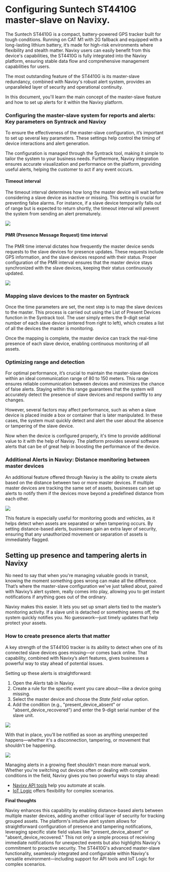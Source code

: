 # Configuring Suntech ST4410G master-slave on Navixy.

The Suntech ST4410G is a compact, battery-powered GPS tracker built for tough conditions. Running on CAT M1 with 2G fallback and equipped with a long-lasting lithium battery, it’s made for high-risk environments where flexibility and stealth matter. Navixy users can easily benefit from this device's capabilities, the ST4410G is fully integrated into the Navixy platform, ensuring stable data flow and comprehensive management capabilities for users.

The most outstanding feature of the ST4410G is its master-slave redundancy, combined with Navixy's robust alert system, provides an unparalleled layer of security and operational continuity.

In this document, you'll learn the main concept of the master-slave feature and how to set up alerts for it within the Navixy platform.

### Configuring the master-slave system for reports and alerts: Key parameters on Syntrack and Navixy

To ensure the effectiveness of the master-slave configuration, it’s important to set up several key parameters. These settings help control the timing of device interactions and alert generation.

The configuration is managed through the Syntrack tool, making it simple to tailor the system to your business needs. Furthermore, Navixy integration ensures accurate visualization and performance on the platform, providing useful alerts, helping the customer to act if any event occurs.

#### Timeout interval

The timeout interval determines how long the master device will wait before considering a slave device as inactive or missing. This setting is crucial for preventing false alarms. For instance, if a slave device temporarily falls out of range but is expected to return shortly, the timeout interval will prevent the system from sending an alert prematurely.

![](https://lh7-rt.googleusercontent.com/docsz/AD_4nXfk8fVlzJ8KomhVMibxxDpfeMEYTvTp4SjlAMkFqKObHv9MMhffyRwJ6gjyGO3Z0m6k9NaJH9bcBPrLpPY4DZ94mVSlpmUT9zirSkqL1MHqwYfRVLS6TKv3r1qPSglmA8KVZwor?key=tadSe0dC1rnchCyfbf2IlA)

#### PMR (Presence Message Request) time interval

The PMR time interval dictates how frequently the master device sends requests to the slave devices for presence updates. These requests include GPS information, and the slave devices respond with their status. Proper configuration of the PMR interval ensures that the master device stays synchronized with the slave devices, keeping their status continuously updated.

![](https://lh7-rt.googleusercontent.com/docsz/AD_4nXetTC-gNFDNmZRuRzpgtsHppGOeoSewzwCFD1D7EoCpgLoyfuACm5yin7kbTgfeyAPDwGPZ3IzEmR9lyu6O7GbDXiyDi-cmUSpc2TL93BWc3PkBwRzfkraoOaljtytfXl3p6aDW?key=tadSe0dC1rnchCyfbf2IlA)

### Mapping slave devices to the master on Syntrack

Once the time parameters are set, the next step is to map the slave devices to the master. This process is carried out using the List of Present Devices function in the Syntrack tool. The user simply enters the 9-digit serial number of each slave device (entered from right to left), which creates a list of all the devices the master is monitoring.

Once the mapping is complete, the master device can track the real-time presence of each slave device, enabling continuous monitoring of all assets.

### Optimizing range and detection

For optimal performance, it’s crucial to maintain the master-slave devices within an ideal communication range of 80 to 150 meters. This range ensures reliable communication between devices and minimizes the chance of false alerts. Staying within this range guarantees that the system will accurately detect the presence of slave devices and respond swiftly to any changes.

However, several factors may affect performance, such as when a slave device is placed inside a box or container that is later manipulated. In these cases, the system must quickly detect and alert the user about the absence or tampering of the slave device.

Now when the device is configured properly, it's time to provide additional value to it with the help of Navixy. The platform provides several software alerts that can be of great help in boosting the performance of the device.

### Additional Alerts in Navixy: Distance monitoring between master devices

An additional feature offered through Navixy is the ability to create alerts based on the distance between two or more master devices. If multiple master devices are tracking the same set of assets, businesses can set up alerts to notify them if the devices move beyond a predefined distance from each other.

![](https://lh7-rt.googleusercontent.com/docsz/AD_4nXebVwcAe_iy8QpvtvY2dryZM6MZ89jpbxua45YnnQMUB5zlbCqJ2KNi0-F_NibHDh8RsW9ciFDxe2XEudtiP7eKOsNgz5MwPmiH8Wmp6FgGup_8V0f14dTwVAWLROe47OL32ukDQA?key=tadSe0dC1rnchCyfbf2IlA)

This feature is especially useful for monitoring goods and vehicles, as it helps detect when assets are separated or when tampering occurs. By setting distance-based alerts, businesses gain an extra layer of security, ensuring that any unauthorized movement or separation of assets is immediately flagged.

## Setting up presence and tampering alerts in Navixy

No need to say that when you're managing valuable goods in transit, knowing the moment something goes wrong can make all the difference. That’s where the master-slave configuration we've just talked about, paired with Navixy’s alert system, really comes into play, allowing you to get instant notifications if anything goes out of the ordinary.

Navixy makes this easier. It lets you set up smart alerts tied to the master’s monitoring activity. If a slave unit is detached or something seems off, the system quickly notifies you. No guesswork—just timely updates that help protect your assets.

### How to create presence alerts that matter

A key strength of the ST4410G tracker is its ability to detect when one of its connected slave devices goes missing—or comes back online. That capability, combined with Navixy’s alert features, gives businesses a powerful way to stay ahead of potential issues.

Setting up these alerts is straightforward:

1. Open the _Alerts_ tab in Navixy.
2. Create a rule for the specific event you care about—like a device going missing.
3. Select the master device and choose the _State field value_ option.
4. Add the condition (e.g., "present\_device\_absent" or "absent\_device\_recovered") and enter the 9-digit serial number of the slave unit.

![](https://lh7-rt.googleusercontent.com/docsz/AD_4nXesAk9lNzokfS4caOKZ3ptr4M-ctro2G_8Ebn7X9L438-zK9wKlWeg23xJvGTnuUiYUrBlm0Vc4yQrGghx2WtZ_5FMEvqBYF0FdLUWuX1AX94uKUAPMn1g25EgQtk-XtvW35kmp_A?key=tadSe0dC1rnchCyfbf2IlA)

With that in place, you’ll be notified as soon as anything unexpected happens—whether it's a disconnection, tampering, or movement that shouldn't be happening.

![](https://lh7-rt.googleusercontent.com/docsz/AD_4nXdaD0R3YWew_0fASmCOXFp9PcTAdinJsLzIvA96LrLqCakCE0Xlb-PbP1mGEosdjiFo4mXM9kgDq4ZglOl6jT1uSg5lnUDK_Clidji_VaNeiuSmHkEULcaTZzzpmGNt54LqIbs0Lw?key=tadSe0dC1rnchCyfbf2IlA)

Managing alerts in a growing fleet shouldn’t mean more manual work. Whether you're switching out devices often or dealing with complex conditions in the field, Navixy gives you two powerful ways to stay ahead:

* [Navixy API tools](broken-reference) help you automate at scale.
* [IoT Logic](https://www.navixy.com/iot-logic/) offers flexibility for complex scenarios.

**Final thoughts**

Navixy enhances this capability by enabling distance-based alerts between multiple master devices, adding another critical layer of security for tracking grouped assets. The platform's intuitive alert system allows for straightforward configuration of presence and tampering notifications, leveraging specific state field values like "present\_device\_absent" or "absent\_device\_recovered." This not only a simple process of receiving immediate notifications for unexpected events but also highlights Navixy's commitment to proactive security. The ST4410G's advanced master-slave functionality, seamlessly integrated and configurable within Navixy's versatile environment—including support for API tools and IoT Logic for complex scenarios.
